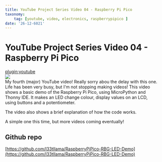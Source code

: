 ```yaml
---
title: YouTube Project Series Video 04 - Raspberry Pi Pico
taxonomy:
	tag: [youtube, video, electronics, raspberrypipico ]
date: '26-12-6021'
---
```


# YouTube Project Series Video 04 - Raspberry Pi Pico
[plugin:youtube](https://youtu.be/tcSfqrc84fE)  
![](vomfLH7ify123NPf1y.gif)  
My fourth (major) YouTube video! Really sorry abou the delay with this one. Life has been very busy, but I'm not stopping making videos!
This video shows a basic demo of the Raspberry Pi Pico, using MicroPython and Thonny IDE.
It makes an LED change colour, display values on an LCD, using buttons and a potentiometer.  

The video also shows a brief explanation of how the code works.  

A simple one this time, but more videos coming eventually!

## Github repo

[https://github.com/l33tllama/RaspberryPiPico-RBG-LED-Demo](https://github.com/l33tllama/RaspberryPiPico-RBG-LED-Demo)

